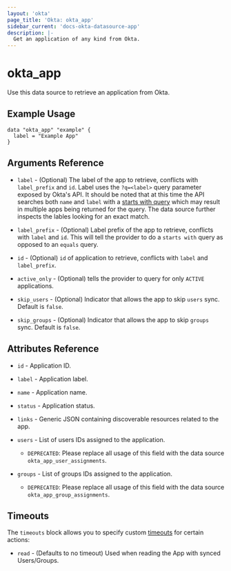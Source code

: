 ```yaml
---
layout: 'okta' 
page_title: 'Okta: okta_app' 
sidebar_current: 'docs-okta-datasource-app' 
description: |- 
  Get an application of any kind from Okta.
---
```


# okta_app

Use this data source to retrieve an application from Okta.

## Example Usage

```hcl
data "okta_app" "example" {
  label = "Example App"
}
```

## Arguments Reference

- `label` - (Optional) The label of the app to retrieve, conflicts with `label_prefix` and `id`. Label uses
  the `?q=<label>` query parameter exposed by Okta's API. It should be noted that at this time the API searches both `name`
  and `label` with a [starts with query](https://developer.okta.com/docs/reference/api/apps/#list-applications) which
  may result in multiple apps being returned for the query. The data source further inspects the lables looking for
  an exact match.

- `label_prefix` - (Optional) Label prefix of the app to retrieve, conflicts with `label` and `id`. This will tell the
  provider to do a `starts with` query as opposed to an `equals` query.

- `id` - (Optional) `id` of application to retrieve, conflicts with `label` and `label_prefix`.

- `active_only` - (Optional) tells the provider to query for only `ACTIVE` applications.

- `skip_users` - (Optional) Indicator that allows the app to skip `users` sync. Default is `false`.

- `skip_groups` - (Optional) Indicator that allows the app to skip `groups` sync. Default is `false`.

## Attributes Reference

- `id` - Application ID.

- `label` - Application label.

- `name` - Application name.

- `status` - Application status.
 
- `links` - Generic JSON containing discoverable resources related to the app.

- `users` - List of users IDs assigned to the application.
  - `DEPRECATED`: Please replace all usage of this field with the data source `okta_app_user_assignments`.

- `groups` - List of groups IDs assigned to the application.
  - `DEPRECATED`: Please replace all usage of this field with the data source `okta_app_group_assignments`.

## Timeouts

The `timeouts` block allows you to specify custom [timeouts](https://www.terraform.io/language/resources/syntax#operation-timeouts) for certain actions: 

- `read` - (Defaults to no timeout) Used when reading the App with synced Users/Groups.